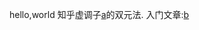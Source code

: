 hello,world
知乎虚调子[a](https://www.zhihu.com/people/la-la-la-4-25-46)的双元法.
入门文章:[b](https://zhuanlan.zhihu.com/p/443599480)

